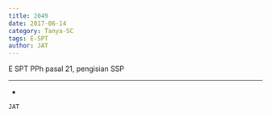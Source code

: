 ```yaml
---
title: 2049
date: 2017-06-14
category: Tanya-SC
tags: E-SPT
author: JAT
---
```


E SPT PPh pasal 21, pengisian SSP

---

-

`JAT`
